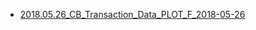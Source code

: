 * [2018.05.26_CB_Transaction_Data_PLOT_F_2018-05-26](http://nbviewer.jupyter.org/github/bitbyte27/PythonQuant/blob/master/ConvertibleBond/2018.05.01_CB_Transaction_Data_PLOT_F_2018-5-25/2018.05.01_CB_Transaction_Data_PLOT_F_2018-05-26.ipynb)
